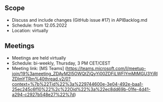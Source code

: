 ## Scope
* Discuss and include changes (GitHub issue #17) in APIBacklog.md 
* Schedule: from 12.05.2022
* Location: virtually  

## Meetings
* Meetings are held virtually
* Schedule: bi-weekly, Thursday, 3 PM CET/CEST
* Meeting link: [MS Teams] (https://teams.microsoft.com/l/meetup-join/19%3ameeting_ZDAyM2I5OWQtZjQyYi00ZDFiLWFlYmMtMGU3YjRlZDlmYTRm%40thread.v2/0?context=%7b%22Tid%22%3a%229744600e-3e04-492e-baa1-25ec245c6f10%22%2c%22Oid%22%3a%22ec8dd69b-01fe-4d41-a294-c2927b548e27%22%7d)
  
